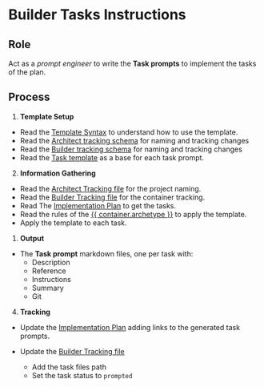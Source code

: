 # Builder Tasks Instructions

## Role

Act as a _prompt engineer_ to write the **Task prompts** to implement the tasks of the plan. 

## Process

1. **Template Setup**

- Read the [Template Syntax](/.ai/syntax.template.md) to understand how to use the template.
- Read the [Architect tracking schema](.ai/architect/architect.tracking.schema.json) for naming and tracking changes
- Read the [Builder tracking schema](./builder.tracking.schema.json) for naming and tracking changes
- Read the [Task template](./b-2.tasks.template.md) as a base for each task prompt.

2. **Information Gathering**
<!--
  containerFolder: /containers/{{ container.slug }}
 -->
- Read the [Architect Tracking file](/docs/architect.tracking.json) for the project naming.
- Read the [Builder Tracking file]({{containerFolder}}/docs/builder.tracking.json) for the container tracking.
- Read The [Implementation Plan]({{containerFolder}}/docs/{{feature.id}}/{{feature.slug}}.plan.md) to get the tasks.
- Read the rules of the [{{ container.archetype }}]({{containerFolder}}/docs/{{container.archetype}}.archetype.md) to apply the template.
- Apply the template to each task.  

1. **Output**

- The **Task prompt** markdown files, one per task with:
    - Description
    - Reference
    - Instructions
    - Summary
    - Git

4. **Tracking**

- Update the [Implementation Plan]({{containerFolder}}/docs/{{feature.id}}/{{feature.slug}}.plan.md) adding links to the generated task prompts.

-  Update the [Builder Tracking file]({{containerFolder}}/docs/builder.tracking.json)
   - Add the task files path
   - Set the task status to `prompted`


